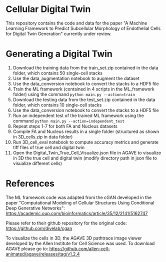 # Cellular Digital Twin
This repository contains the code and data for the paper "A Machine Learning Framework to Predict Subcellular Morphology of Endothelial Cells for Digital Twin Generation" currently under review. 

# Generating a Digital Twin
1. Download the training data from the train_set.zip contained in the data folder, which contains 50 single-cell stacks
2. Use the data_augmentation notebook to augment the dataset
3. Use the data_conversion notebook to convert the stacks to a HDF5 file
4. Train the ML framework (contained in 4 scripts in the ML_framework folder) using the command `python main.py --action=train`
5. Download the testing data from the test_set.zip contained in the data folder, which contains 10 single-cell stacks
6. Use the data_conversion notebook to convert the stacks to a HDF5 file
7. Run an independent test of the trained ML framework using the command `python main.py --action=independent_test`
8. Repeat steps 1-7 for both FA and Nucleus datasets
9. Compile FA and Nucleus results in a single folder (structured as shown in 3D_cells.zip in data folder)
10. Run 3D_cell_eval notebook to compute accuracy metrics and generate tiff files of true cell and digital twin
11. Open the Digital_Twin_True_Cell_Visualize.json file in AGAVE to visualize in 3D the true cell and digital twin (modify directory path in json file to visualize different cells)

# References
The ML framework code was adapted from the cGAN developed in the paper "Computational Modeling of Cellular Structures Using Conditional Deep Generative Networks": https://academic.oup.com/bioinformatics/article/35/12/2141/5162747

Please refer to their github repository for the original code: https://github.com/divelab/cgan

To visualize the cells in 3D, the AGAVE 3D pathtrace image viewer developed by the Allen Institute for Cell Science was used. To download AGAVE please go to: https://github.com/allen-cell-animated/agave/releases/tag/v1.2.4
